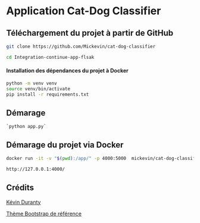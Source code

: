 # Application Cat-Dog Classifier

## Téléchargement du projet à partir de GitHub

```bash
git clone https://github.com/Mickevin/cat-dog-classifier

cd Integration-continue-app-flsak
```

#### Installation des dépendances du projet à Docker

```bash
python -m venv venv
source venv/bin/activate
pip install -r requirements.txt
```

## Démarage

    `python app.py`

## Démarage du projet via Docker

```bash
docker run -it -v "$(pwd):/app/" -p 4000:5000  mickevin/cat-dog-classifier 

http://127.0.0.1:4000/
```

## Crédits

[Kévin Duranty](https://xn--kvin-duranty-beb.fr/)

[Thème Bootstrap de référence](https://startbootstrap.com/theme/freelancer)

